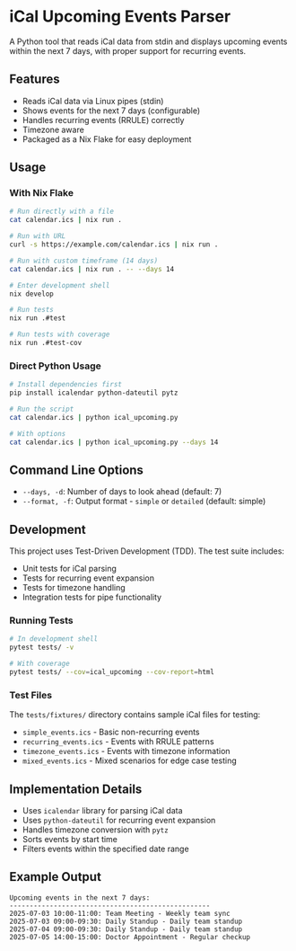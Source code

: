 # iCal Upcoming Events Parser

A Python tool that reads iCal data from stdin and displays upcoming events within the next 7 days, with proper support for recurring events.

## Features

- Reads iCal data via Linux pipes (stdin)
- Shows events for the next 7 days (configurable)
- Handles recurring events (RRULE) correctly
- Timezone aware
- Packaged as a Nix Flake for easy deployment

## Usage

### With Nix Flake

```bash
# Run directly with a file
cat calendar.ics | nix run .

# Run with URL
curl -s https://example.com/calendar.ics | nix run .

# Run with custom timeframe (14 days)
cat calendar.ics | nix run . -- --days 14

# Enter development shell
nix develop

# Run tests
nix run .#test

# Run tests with coverage
nix run .#test-cov
```

### Direct Python Usage

```bash
# Install dependencies first
pip install icalendar python-dateutil pytz

# Run the script
cat calendar.ics | python ical_upcoming.py

# With options
cat calendar.ics | python ical_upcoming.py --days 14
```

## Command Line Options

- `--days, -d`: Number of days to look ahead (default: 7)
- `--format, -f`: Output format - `simple` or `detailed` (default: simple)

## Development

This project uses Test-Driven Development (TDD). The test suite includes:

- Unit tests for iCal parsing
- Tests for recurring event expansion
- Tests for timezone handling
- Integration tests for pipe functionality

### Running Tests

```bash
# In development shell
pytest tests/ -v

# With coverage
pytest tests/ --cov=ical_upcoming --cov-report=html
```

### Test Files

The `tests/fixtures/` directory contains sample iCal files for testing:

- `simple_events.ics` - Basic non-recurring events
- `recurring_events.ics` - Events with RRULE patterns
- `timezone_events.ics` - Events with timezone information
- `mixed_events.ics` - Mixed scenarios for edge case testing

## Implementation Details

- Uses `icalendar` library for parsing iCal data
- Uses `python-dateutil` for recurring event expansion
- Handles timezone conversion with `pytz`
- Sorts events by start time
- Filters events within the specified date range

## Example Output

```
Upcoming events in the next 7 days:
--------------------------------------------------
2025-07-03 10:00-11:00: Team Meeting - Weekly team sync
2025-07-03 09:00-09:30: Daily Standup - Daily team standup
2025-07-04 09:00-09:30: Daily Standup - Daily team standup
2025-07-05 14:00-15:00: Doctor Appointment - Regular checkup
```